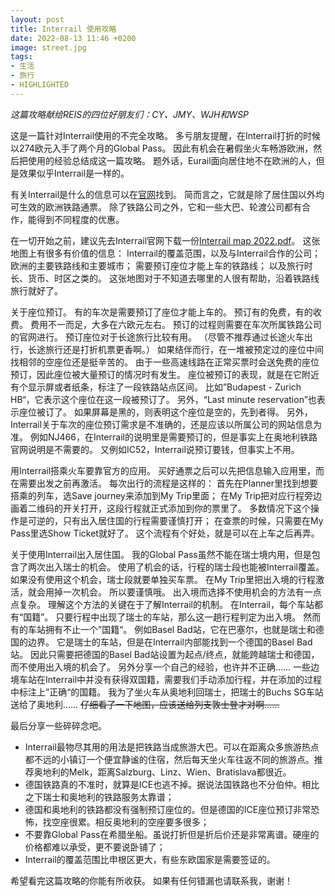 ```yaml
---
layout: post
title: Interrail 使用攻略
date: 2022-08-13 11:46 +0200
image: street.jpg
tags:
- 生活
- 旅行
- HIGHLIGHTED
---
```


*这篇攻略献给REIS的四位好朋友们：CY、JMY、WJH和WSP*

这是一篇针对Interrail使用的不完全攻略。
多亏朋友提醒，在Interrail打折的时候以274欧元入手了两个月的Global Pass。
	因此有机会在暑假坐火车畅游欧洲，然后把使用的经验总结成这一篇攻略。
题外话，Eurail面向居住地不在欧洲的人，但是效果似乎Interrail是一样的。

有关Interrail是什么的信息可以在[官网](https://www.interrail.eu/en)找到。
简而言之，它就是除了居住国以外均可生效的欧洲铁路通票。
除了铁路公司之外，它和一些大巴、轮渡公司都有合作，能得到不同程度的优惠。

在一切开始之前，建议先去Interrail官网下载一份[Interrail map 2022.pdf](https://www.interrail.eu/content/dam/pdfs/Interrail%20map%202022.pdf)。
这张地图上有很多有价值的信息：
	Interrail的覆盖范围，以及与Interrail合作的公司；
	欧洲的主要铁路线和主要城市；
	需要预订座位才能上车的铁路线；
	以及旅行时长、货币、时区之类的。
这张地图对于不知道去哪里的人很有帮助，沿着铁路线旅行就好了。

关于座位预订。
有的车次是需要预订了座位才能上车的。
	预订有的免费，有的收费。
	费用不一而足，大多在六欧元左右。
	预订的过程则需要在车次所属铁路公司的官网进行。
预订座位对于长途旅行比较有用。
	（尽管不推荐通过长途火车出行，长途旅行还是打折机票更香啊。）
	如果结伴而行，在一堆被预定过的座位中间找相邻的空座位还是挺辛苦的。
		由于一些高速线路在正常买票时会送免费的座位预订，因此座位被大量预订的情况时有发生。
	座位被预订的表现，就是在它附近有个显示屏或者纸条，标注了一段铁路站点区间。
		比如”Budapest - Zurich HB“，它表示这个座位在这一段被预订了。
		另外，“Last minute reservation”也表示座位被订了。
		如果屏幕是黑的，则表明这个座位是空的，先到者得。
另外，Interrail关于车次的座位预订需求是不准确的，还是应该以所属公司的网站信息为准。
	例如NJ466，在Interrail的说明里是需要预订的，但是事实上在奥地利铁路官网说明是不需要的。
	又例如IC52，Interrail说预订要钱，但事实上不用。

用Interrail搭乘火车要靠官方的应用。
	买好通票之后可以先把信息输入应用里，而在需要出发之前再激活。
每次出行的流程是这样的：
	首先在Planner里找到想要搭乘的列车，选Save journey来添加到My Trip里面；
	在My Trip把对应行程旁边画着二维码的开关打开，这段行程就正式添加到你的票里了。
		多数情况下这个操作是可逆的，只有出入居住国的行程需要谨慎打开；
	在查票的时候，只需要在My Pass里选Show Ticket就好了。
这个流程有个好处，就是可以在上车之后再弄。

关于使用Interrail出入居住国。
	我的Global Pass虽然不能在瑞士境内用，但是包含了两次出入瑞士的机会。
		使用了机会的话，行程的瑞士段也能被Interrail覆盖。
		如果没有使用这个机会，瑞士段就要单独买车票。
	在My Trip里把出入境的行程激活，就会用掉一次机会。
		所以要谨慎哦。
	出入境而选择不使用机会的方法有一点点复杂。
		理解这个方法的关键在于了解Interrail的机制。
			在Interrail，每个车站都有“国籍”。
				只要行程中出现了瑞士的车站，那么这一趟行程判定为出入境。
			然而有的车站拥有不止一个”国籍“。
				例如Basel Bad站，它在巴塞尔，也就是瑞士和德国的边界。
					它是瑞士的车站，但是在Interrail内部能找到一个德国的Basel Bad站。
					因此只需要把德国的Basel Bad站设置为起点/终点，就能跨越瑞士和德国，而不使用出入境的机会了。
		另外分享一个自己的经验，也许并不正确……
			一些边境车站在Interrail中并没有获得双国籍，需要我们手动添加行程，并在添加的过程中标注上”正确“的国籍。
				我为了坐火车从奥地利回瑞士，把瑞士的Buchs SG车站送给了奥地利……
					~~仔细看了一下地图，应该送给列支敦士登才对啊……~~

最后分享一些碎碎念吧。
- Interrail最物尽其用的用法是把铁路当成旅游大巴。可以在距离众多旅游热点都不远的小镇订一个便宜静谧的住宿，然后每天坐火车往返不同的旅游点。推荐奥地利的Melk，距离Salzburg、Linz、Wien、Bratislava都很近。
- 德国铁路真的不准时，就算是ICE也逃不掉。据说法国铁路也不分伯仲。相比之下瑞士和奥地利的铁路服务太靠谱；
- 德国和奥地利的铁路都没有强制预订座位的。但是德国的ICE座位预订非常恐怖，找空座很累。相反奥地利的空座要多很多；
- 不要靠Global Pass在希腊坐船。虽说打折但是折后价还是非常离谱。硬座的价格都难以承受，更不要说卧铺了；
- Interrail的覆盖范围比申根区更大，有些东欧国家是需要签证的。

希望看完这篇攻略的你能有所收获。
如果有任何错漏也请联系我，谢谢！